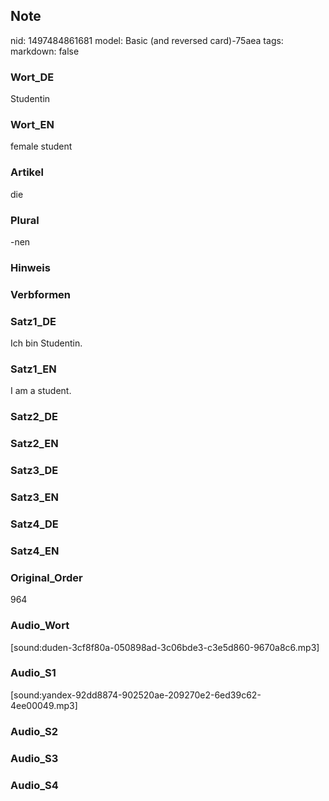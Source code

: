 ## Note
nid: 1497484861681
model: Basic (and reversed card)-75aea
tags: 
markdown: false

### Wort_DE
Studentin

### Wort_EN
female student

### Artikel
die

### Plural
-nen

### Hinweis


### Verbformen


### Satz1_DE
Ich bin Studentin.

### Satz1_EN
I am a student.

### Satz2_DE


### Satz2_EN


### Satz3_DE


### Satz3_EN


### Satz4_DE


### Satz4_EN


### Original_Order
964

### Audio_Wort
[sound:duden-3cf8f80a-050898ad-3c06bde3-c3e5d860-9670a8c6.mp3]

### Audio_S1
[sound:yandex-92dd8874-902520ae-209270e2-6ed39c62-4ee00049.mp3]

### Audio_S2


### Audio_S3


### Audio_S4

